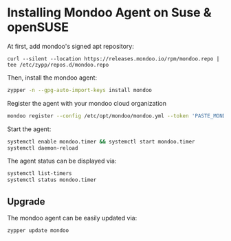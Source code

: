 # Installing Mondoo Agent on Suse & openSUSE

At first, add mondoo's signed apt repository:

```
curl --silent --location https://releases.mondoo.io/rpm/mondoo.repo | tee /etc/zypp/repos.d/mondoo.repo
```

Then, install the mondoo agent:

```bash
zypper -n --gpg-auto-import-keys install mondoo
```

Register the agent with your mondoo cloud organization

```bash
mondoo register --config /etc/opt/mondoo/mondoo.yml --token 'PASTE_MONDOO_REGISTRATION_TOKEN'
```

Start the agent:

```bash
systemctl enable mondoo.timer && systemctl start mondoo.timer
systemctl daemon-reload
```

The agent status can be displayed via:

```bash
systemctl list-timers
systemctl status mondoo.timer
```

## Upgrade

The mondoo agent can be easily updated via:

```bash
zypper update mondoo
```